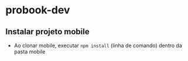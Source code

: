 # probook-dev


## Instalar projeto mobile
- Ao clonar mobile, executar ``npm install`` (linha de comando) dentro da pasta mobile
